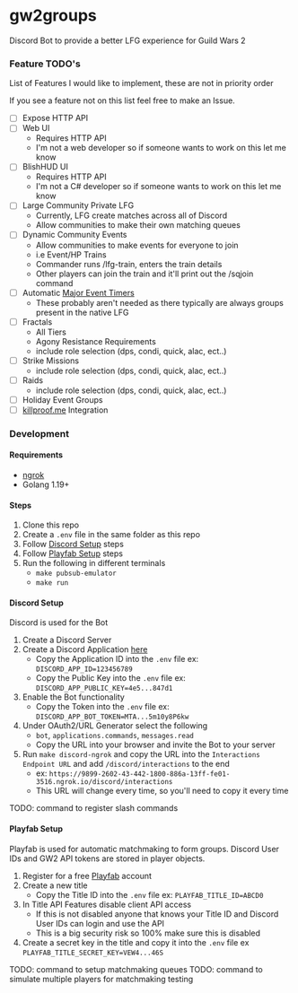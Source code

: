 # gw2groups
Discord Bot to provide a better LFG experience for Guild Wars 2

### Feature TODO's

List of Features I would like to implement, these are not in priority order

If you see a feature not on this list feel free to make an Issue.

- [ ] Expose HTTP API
- [ ] Web UI
    * Requires HTTP API
    * I'm not a web developer so if someone wants to work on this let me know
- [ ] BlishHUD UI
    * Requires HTTP API
    * I'm not a C# developer so if someone wants to work on this let me know
- [ ] Large Community Private LFG
    * Currently, LFG create matches across all of Discord
    * Allow communities to make their own matching queues
- [ ] Dynamic Community Events
    * Allow communities to make events for everyone to join
    * i.e Event/HP Trains
    * Commander runs /lfg-train, enters the train details
    * Other players can join the train and it'll print out the /sqjoin command
- [ ] Automatic [Major Event Timers](https://wiki.guildwars2.com/wiki/Event_timers)
    * These probably aren't needed as there typically are always groups present in the native LFG
- [ ] Fractals
    * All Tiers
    * Agony Resistance Requirements
    * include role selection (dps, condi, quick, alac, ect..)
- [ ] Strike Missions
    * include role selection (dps, condi, quick, alac, ect..)
- [ ] Raids
    * include role selection (dps, condi, quick, alac, ect..)
- [ ] Holiday Event Groups
- [ ] [killproof.me](https://killproof.me/) Integration

### Development

#### Requirements

* [ngrok](https://ngrok.com/)
* Golang 1.19+

#### Steps

1. Clone this repo
1. Create a `.env` file in the same folder as this repo
1. Follow [Discord Setup](#discord-setup) steps
1. Follow [Playfab Setup](#playfab-setup) steps
1. Run the following in different terminals
    * `make pubsub-emulator`
    * `make run`

#### Discord Setup

Discord is used for the Bot

1. Create a Discord Server
1. Create a Discord Application [here](https://discord.com/developers/applications)
    * Copy the Application ID into the `.env` file ex: `DISCORD_APP_ID=123456789`
    * Copy the Public Key into the `.env` file ex: `DISCORD_APP_PUBLIC_KEY=4e5...847d1`
1. Enable the Bot functionality
    * Copy the Token into the `.env` file ex: `DISCORD_APP_BOT_TOKEN=MTA...5m10y8P6kw`
1. Under OAuth2/URL Generator select the following
    * `bot`, `applications.commands`, `messages.read`
    * Copy the URL into your browser and invite the Bot to your server
1. Run `make discord-ngrok` and copy the URL into the `Interactions Endpoint URL` and add `/discord/interactions` to the end
    * ex: `https://9899-2602-43-442-1800-886a-13ff-fe01-3516.ngrok.io/discord/interactions`
    * This URL will change every time, so you'll need to copy it every time

TODO: command to register slash commands

#### Playfab Setup

Playfab is used for automatic matchmaking to form groups.
Discord User IDs and GW2 API tokens are stored in player objects.

1. Register for a free [Playfab](https://playfab.com/) account
1. Create a new title
    * Copy the Title ID into the `.env` file ex: `PLAYFAB_TITLE_ID=ABCD0`
1. In Title API Features disable client API access
    * If this is not disabled anyone that knows your Title ID and Discord User IDs can login and use the API
    * This is a big security risk so 100% make sure this is disabled
1. Create a secret key in the title and copy it into the `.env` file ex `PLAYFAB_TITLE_SECRET_KEY=VEW4...46S`

TODO: command to setup matchmaking queues
TODO: command to simulate multiple players for matchmaking testing
